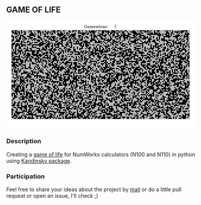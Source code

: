 ## GAME OF LIFE

![](assets/LifeGame.gif)

### Description
Creating a [game of life](https://en.wikipedia.org/wiki/Conway%27s_Game_of_Life) for NumWorks calculators (N100 and N110) in python using [Kandinsky package](https://www.numworks.com/fr/ressources/python/activites/kandinsky/).

### Participation
Feel free to share your ideas about the project by [mail](poire.erwan2005@gmail.com) or do a little pull request or open an issue, I'll check ;)
